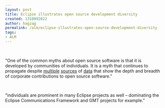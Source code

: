 ```yaml
---
layout: post
title: Eclipse illustrates open source development diversity
created: 1310992822
author: hagzag
permalink: /alm/eclipse-illustrates-open-source-development-diversity
tags:
- ALM
---
```

<p>&nbsp;</p>
<p>&quot;One of the common myths about open source software is that it is  developed by communities of individuals. It is a myth that continues to  propagate despite <a href="http://www.linuxfoundation.org/docs/lf_linux_kernel_development_2010.pdf">multiple</a> <a href="http://www.hbs.edu/research/pdf/07-028.pdf">sources</a> of <a href="http://works.bepress.com/cgi/viewcontent.cgi?article=1000&amp;context=tony_wasserman&amp;sei-redir=1#search=%22Framework%20Evaluating%20Managerial%20Styles%20Open%20SourceProjects.%22">data</a> that show the depth and breadth of corporate contributions to open source software.&quot;</p>
<p>&nbsp;</p>
<p>&quot;individuals are prominent in many Eclipse projects as well &ndash; dominating  the Eclipse Communications Framework and GMT projects for example.&quot;</p>
